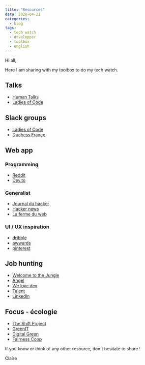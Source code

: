 ```yaml
---
title: "Resources"
date: 2020-04-21
categories:
  - blog
tags: 
  - tech watch
  - developper 
  - toolbox
  - english
---
```


Hi all, 

Here I am sharing with my toolbox to do my tech watch. 

## Talks

* [Human Talks](https://humantalks.com/)
* [Ladies of Code](https://www.ladiesofcode.com/)

## Slack groups

* [Ladies of Code](https://www.ladiesofcode.com/)
* [Duchess France](https://www.duchess-france.org/)

## Web app

### Programming 

* [Reddit](https://www.reddit.com/)
* [Dev.to](https://dev.to/)

### Generalist  
* [Journal du hacker](https://www.journalduhacker.net/)
* [Hacker news](https://news.ycombinator.com/news)
* [La ferme du web](https://www.lafermeduweb.net/)

### UI / UX inspiration 
* [dribble](https://dribbble.com/)
* [awwards](https://www.awwwards.com/)
* [pinterest](https://www.pinterest.fr/clairekodia/ux-ui-inspiration/)


## Job hunting

* [Welcome to the Jungle](https://www.welcometothejungle.com/en)
* [Angel](https://angel.co/)
* [We love dev](https://welovedevs.com/)
* [Talent](https://www.talent.io/fr/)
* [LinkedIn](https://www.linkedin.com/)

## Focus - écologie

* [The Shift Project](https://theshiftproject.org/en/home/)
* [GreenIT](https://www.greenit.fr/)
* [Digital Green](https://www.digitalgreen.org/blogs/)
* [Fairness Coop](https://fairness.coop/blog/)

If you know or think of any other resource, don't hesitate to share !

Claire 
